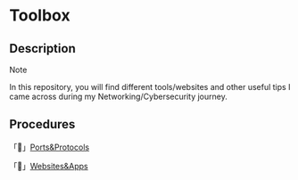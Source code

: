 # Toolbox
## Description
> [!note]
> In this repository, you will find different tools/websites and other useful tips I came across during my Networking/Cybersecurity journey.
## Procedures
「🧠」[Ports&Protocols](https://github.com/exeBIOS/Toolbox/blob/main/Ports-%26-Protocols.md)

「🔧」[Websites&Apps](https://github.com/exeBIOS/Toolbox/blob/main/apps-%26-websites.md)
